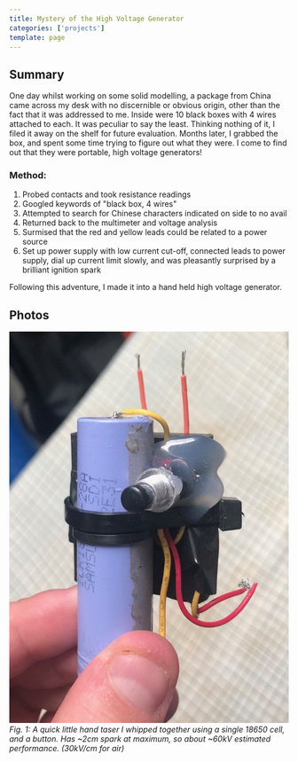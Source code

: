 ```yaml
---
title: Mystery of the High Voltage Generator
categories: ['projects']
template: page
---
```

## Summary

One day whilst working on some solid modelling, a package from China came across my desk with no discernible or obvious origin, other than the fact that it was addressed to me. Inside were 10 black boxes with 4 wires attached to each. It was peculiar to say the least. Thinking nothing of it, I filed it away on the shelf for future evaluation. Months later, I grabbed the box, and spent some time trying to figure out what they were. I come to find out that they were portable, high voltage generators!

### Method:

1. Probed contacts and took resistance readings
2. Googled keywords of "black box, 4 wires"
3. Attempted to search for Chinese characters indicated on side to no avail
4. Returned back to the multimeter and voltage analysis
5. Surmised that the red and yellow leads could be related to a power source
6. Set up power supply with low current cut-off, connected leads to power supply, dial up current limit slowly, and was pleasantly surprised by a brilliant ignition spark

Following this adventure, I made it into a hand held high voltage generator.

## Photos

![](handheld.JPEG)
*Fig. 1: A quick little hand taser I whipped together using a single 18650 cell, and a button. Has ~2cm spark at maximum, so about ~60kV estimated performance. (30kV/cm for air)*
